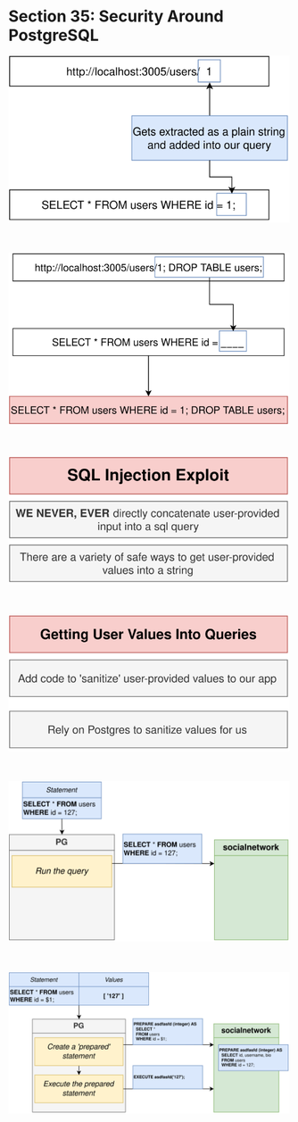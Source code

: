 # Section 35: Security Around PostgreSQL

<div align="center"><img src="./diagrams/37/sql-9.svg" /></div><br/><br/><br/>
<div align="center"><img src="./diagrams/37/sql-10.svg" /></div><br/><br/><br/>
<div align="center"><img src="./diagrams/37/sql-11.svg" /></div><br/><br/><br/>
<div align="center"><img src="./diagrams/37/sql-12.svg" /></div><br/><br/><br/>
<div align="center"><img src="./diagrams/37/sql-13.svg" /></div><br/><br/><br/>
<div align="center"><img src="./diagrams/37/sql-14.svg" /></div><br/><br/><br/>
